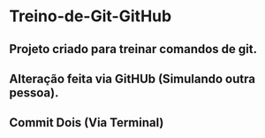 # Treino-de-Git-GitHub
## Projeto criado para treinar comandos de git.
## Alteração feita via GitHUb (Simulando outra pessoa).
## Commit Dois (Via Terminal)